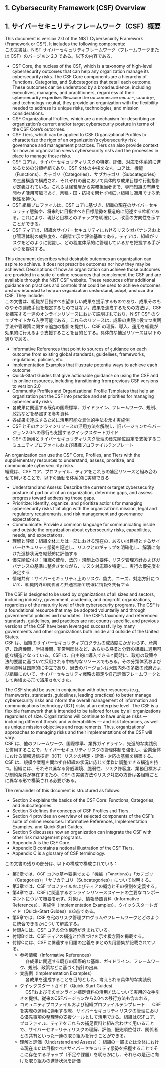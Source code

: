 ## 1. Cybersecurity Framework (CSF) Overview
## 1. サイバーセキュリティフレームワーク（CSF）概要
This document is version 2.0 of the NIST Cybersecurity Framework (Framework or CSF). It includes the following components:  
この文書は、NIST サイバーセキュリティフレームワーク（フレームワークまたは CSF）のバージョン 2.0 である。以下の内容である。  
- CSF Core, the nucleus of the CSF, which is a taxonomy of high-level cybersecurity outcomes that can help any organization manage its cybersecurity risks. The CSF Core components are a hierarchy of Functions, Categories, and Subcategories that detail each outcome. These outcomes can be understood by a broad audience, including executives, managers, and practitioners, regardless of their cybersecurity expertise. Because the outcomes are sector-, country-, and technology-neutral, they provide an organization with the flexibility needed to address its unique risks, technologies, and mission considerations.
- CSF Organizational Profiles, which are a mechanism for describing an organization’s current and/or target cybersecurity posture in terms of the CSF Core’s outcomes.
- CSF Tiers, which can be applied to CSF Organizational Profiles to characterize the rigor of an organization’s cybersecurity risk governance and management practices. Tiers can also provide context for how an organization views cybersecurity risks and the processes in place to manage those risks.  
- CSF コアは、サイバーセキュリティリスクの特定、評価、対応を体系的に進めるための分類枠組であり、CSF 全体の中核をなす。コアは、機能（Functions）、カテゴリ（Categories）、サブカテゴリ（Subcategories）の三層構造で構成され、それぞれの層において具体的な成果目標や行動指針が定義されている。これらは経営層から実務担当者まで、専門知識の有無を問わず活用可能であり、業種・国・技術を問わず幅広い組織に適用できる柔軟性を持つ。
- CSF 組織プロファイルは、CSF コアに基づき、組織の現在のサイバーセキュリティ態勢や、将来的に目指すべき目標態勢を構造的に記述する枠組である。これにより、現状と目標とのギャップを明確にし、改善の方向性を示すことができる。
- CSF ティアは、組織のサイバーセキュリティにおけるリスクガバナンスおよび管理体制の成熟度を、4段階で示す評価基準である。ティアは、組織がリスクをどのように認識し、どの程度体系的に管理しているかを把握する手がかりを提供する。

This document describes what desirable outcomes an organization can aspire to achieve. It does not prescribe outcomes nor how they may be achieved. Descriptions of how an organization can achieve those outcomes are provided in a suite of online resources that complement the CSF and are available through the NIST CSF website. These resources offer additional guidance on practices and controls that could be used to achieve outcomes and are intended to help an organization understand, adopt, and use the CSF. They include:  
この文書は、組織が目指すべき望ましい成果を提示するものであり、成果そのものやその達成手段を規定するものではない。成果を達成するための方法は、CSF を補完する一連のオンラインリソースにおいて説明されており、NIST CSF のウェブサイトから入手可能である。これらのリソースは、成果の実現に役立つ実践手法や管理策に関する追加の指針を提供し、CSF の理解、導入、運用を組織が効果的に行えるよう支援することを目的とする。具体的な補足リソースは以下の通りである。  

- Informative References that point to sources of guidance on each outcome from existing global standards, guidelines, frameworks, regulations, policies, etc.
- Implementation Examples that illustrate potential ways to achieve each outcome
- Quick-Start Guides that give actionable guidance on using the CSF and its online resources, including transitioning from previous CSF versions to version 2.0
- Community Profiles and Organizational Profile Templates that help an organization put the CSF into practice and set priorities for managing cybersecurity risks
- 各成果に関連する既存の国際標準、ガイドライン、フレームワーク、規制、政策などを参照する参考資料  
- 各成果を達成するために活用可能な具体的手法を示す実施例
- CSF とそのオンラインリソースの活用方法を解説し、旧バージョンからバージョン2.0への移行も支援するクイックスタートガイド
- CSF の適用とサイバーセキュリティリスク管理の優先順位設定を支援するコミュニティプロファイルおよび組織プロファイルテンプレート  

An organization can use the CSF Core, Profiles, and Tiers with the supplementary resources to understand, assess, prioritize, and communicate cybersecurity risks.  
組織は、CSF コア、プロファイル、ティアをこれらの補足リソースと組み合わせて用いることで、以下の活動を体系的に実施できる：  

- Understand and Assess: Describe the current or target cybersecurity posture of part or all of an organization, determine gaps, and assess progress toward addressing those gaps.
- Prioritize: Identify, organize, and prioritize actions for managing cybersecurity risks that align with the organization’s mission, legal and regulatory requirements, and risk management and governance expectations.
- Communicate: Provide a common language for communicating inside and outside the organization about cybersecurity risks, capabilities, needs, and expectations.
- 理解と評価：組織全体または一部における現在の、あるいは目標とするサイバーセキュリティ態勢を記述し、リスクとのギャップを明確化し、解消に向けた進捗状況を継続的に評価する  
- 優先順位付け：組織の使命、法的・規制上の要件、リスク管理方針およびガバナンスの基準に整合させながら、リスク対応策を特定し、実行の優先度を決定する  
- 情報共有：サイバーセキュリティ上のリスク、能力、ニーズ、対応方針について、組織内外の関係者と共通言語で明確に情報を共有する

The CSF is designed to be used by organizations of all sizes and sectors, including industry, government, academia, and nonprofit organizations, regardless of the maturity level of their cybersecurity programs. The CSF is a foundational resource that may be adopted voluntarily and through governmental policies and mandates. The CSF’s taxonomy and referenced standards, guidelines, and practices are not country-specific, and previous versions of the CSF have been leveraged successfully by many governments and other organizations both inside and outside of the United States.  
CSF は、組織のサイバーセキュリティプログラムの成熟度にかかわらず、産業界、政府機関、学術機関、非営利団体など、あらゆる規模と分野の組織に適用可能な構造となっている。CSF は、自主的に導入できると同時に、政府の政策や法的要請に基づいて採用される中核的なリソースでもある。その分類体系および参照資料は国際的に中立であり、過去のバージョンは米国内外の多数の政府および組織において、サイバーセキュリティ戦略の策定や自己評価フレームワークとして実績ある形で活用されてきた。  

The CSF should be used in conjunction with other resources (e.g., frameworks, standards, guidelines, leading practices) to better manage cybersecurity risks and inform the overall management of information and communications technology (ICT) risks at an enterprise level. The CSF is a flexible framework that is intended to be tailored for use by all organizations regardless of size. Organizations will continue to have unique risks — including different threats and vulnerabilities — and risk tolerances, as well as unique mission objectives and requirements. Thus, organizations’ approaches to managing risks and their implementations of the CSF will vary.  
CSF は、他のフレームワーク、国際標準、業界ガイドライン、先進的な実践例と併用することで、サイバーセキュリティリスクの管理体制を強化し、企業全体における情報通信技術（ICT）リスクの特定・評価・対応の基盤を構築する。CSF は、規模や業種を問わず各組織の状況に応じて柔軟に調整できる構造を持つ。組織には、それぞれ異なる脅威環境、脆弱性、リスク許容度、業務目標および制約条件が存在するため、CSF の実装方法やリスク対応の方針は各組織ごとに異なる形で構築される必要がある。  

The remainder of this document is structured as follows:
- Section 2 explains the basics of the CSF Core: Functions, Categories, and Subcategories.
- Section 3 defines the concepts of CSF Profiles and Tiers.
- Section 4 provides an overview of selected components of the CSF’s suite of online resources: Informative References, Implementation Examples, and Quick Start Guides.
- Section 5 discusses how an organization can integrate the CSF with other risk management programs.
- Appendix A is the CSF Core.
- Appendix B contains a notional illustration of the CSF Tiers.
- Appendix C is a glossary of CSF terminology.

この文書の残りの部分は、以下の構成で構成されている：  
- 第2章では、CSF コアの基本要素である「機能（Functions）」「カテゴリ（Categories）」「サブカテゴリ（Subcategories）」について説明する。  
- 第3章では、CSF プロファイルおよびティアの概念とその役割を定義する。  
- 第4章では、CSF に関連するオンラインリソーススイートの主要なコンポーネントについて概要を示す。対象は、情報参照資料（Informative References）、実施例（Implementation Examples）、クイックスタートガイド（Quick-Start Guides）の3点である。
- 第5章では、CSF を他のリスク管理プログラムやフレームワークとどのように統合できるかについて解説する。
- 付録Aには、CSF コアの全体構造が含まれている。
- 付録Bでは、CSF ティアの構造と位置づけを示す概念図を掲載する。
- 付録Cには、CSF に関連する用語の定義をまとめた用語集が記載されている。
  - 参考情報（Informative References）  
　  各成果に関連する既存の国際的な基準、ガイドライン、フレームワーク、規制、政策などに基づく指針の出典
  - 実施例（Implementation Examples）  
　  各成果を達成することを目的とした、考えられる具体的な実装例
  - クイックスタートガイド（Quick-Start Guides）  
　  CSFおよびそのオンライン補足資料の活用方法について実用的な手引きを提供。従来のCSFバージョンから2.0への移行方法も含まれる。
  - コミュニティプロファイルおよび組織プロファイルテンプレート
　  CSFを実際の運用に適用する際、サイバーセキュリティリスクの管理における優先事項の整理時の支援ツールとして活用できる。組織はCSFコア、プロファイル、ティアをこれらの補足資料と組み合わせて用いることで、サイバーセキュリティリスクの理解、評価、優先順位付け、関係者との共有といった一連の取り組みを行うことができる。
  - 理解と評価（Understand and Assess）：
    組織の一部または全体における現在または目指すべきサイバーセキュリティ態勢を把握することでそこに存在するギャップ（不足や課題）を明らかにし、それらの是正に向けた取り組みの進捗状況を評価


